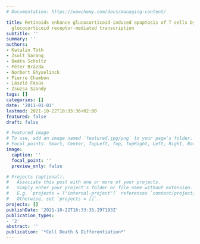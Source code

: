 ```yaml
---
# Documentation: https://wowchemy.com/docs/managing-content/

title: Retinoids enhance glucocorticoid-induced apoptosis of T cells by facilitating
  glucocorticoid receptor-mediated transcription
subtitle: ''
summary: ''
authors:
- Katalin Tóth
- Zsolt Sarang
- Beáta Scholtz
- Péter Brázda
- Norbert Ghyselinck
- Pierre Chambon
- László Fésüs
- Zsuzsa Szondy
tags: []
categories: []
date: '2011-01-01'
lastmod: 2021-10-22T18:33:36+02:00
featured: false
draft: false

# Featured image
# To use, add an image named `featured.jpg/png` to your page's folder.
# Focal points: Smart, Center, TopLeft, Top, TopRight, Left, Right, BottomLeft, Bottom, BottomRight.
image:
  caption: ''
  focal_point: ''
  preview_only: false

# Projects (optional).
#   Associate this post with one or more of your projects.
#   Simply enter your project's folder or file name without extension.
#   E.g. `projects = ["internal-project"]` references `content/project/deep-learning/index.md`.
#   Otherwise, set `projects = []`.
projects: []
publishDate: '2021-10-22T16:33:35.297193Z'
publication_types:
- '2'
abstract: ''
publication: '*Cell Death & Differentiation*'
---
```

